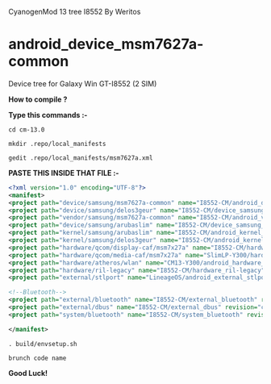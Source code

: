 CyanogenMod 13 tree I8552 By Weritos

android_device_msm7627a-common
======================

Device tree for Galaxy Win GT-I8552 (2 SIM)

<b>How to compile ?</b>

<b>Type this commands :- </b>

`cd cm-13.0`

`mkdir .repo/local_manifests`

`gedit .repo/local_manifests/msm7627a.xml `

<b>PASTE THIS INSIDE THAT FILE :- </b>


```xml
<?xml version="1.0" encoding="UTF-8"?>
<manifest>
<project path="device/samsung/msm7627a-common" name="I8552-CM/android_device_msm7627a-common" revision="los-14.1" />
<project path="device/samsung/delos3geur" name="I8552-CM/device_samsung_delos3geur" revision="los" />
<project path="vendor/samsung/msm7627a-common" name="I8552-CM/android_vendor_msm7627a-common" revision="cm-13.0" />
<project path="device/samsung/arubaslim" name="I8552-CM/device_samsung_arubaslim" revision="los" />
<project path="kernel/samsung/arubaslim" name="I8552-CM/android_kernel_arubaslim" revision="mm6.0" />
<project path="kernel/samsung/delos3geur" name="I8552-CM/android_kernel_delos3geur" revision="cm-13.0" />
<project path="hardware/qcom/display-caf/msm7x27a" name="I8552-CM/hardware_qcom_display-caf" revision="cm-14.0" />
<project path="hardware/qcom/media-caf/msm7x27a" name="SlimLP-Y300/hardware_qcom_media" revision="lp5.1" />
<project path="hardware/atheros/wlan" name="CM13-Y300/android_hardware_atheros_wlan" remote="github" revision="cm-13.0" />
<project path="hardware/ril-legacy" name="I8552-CM/hardware_ril-legacy" revision="cm-14.1" />
<project path="external/stlport" name="LineageOS/android_external_stlport" revision="cm-14.1" />

<!--Bluetooth-->
<project path="external/bluetooth" name="I8552-CM/external_bluetooth" revision="cm-14.1" />
<project path="external/dbus" name="I8552-CM/external_dbus" revision="cm-13.0" />
<project path="system/bluetooth" name="I8552-CM/system_bluetooth" revision="cm-13.0" />

</manifest>
```

`. build/envsetup.sh `

`brunch code name `

<b>Good Luck!</b>

